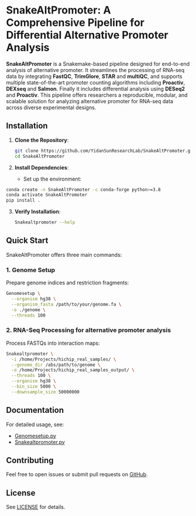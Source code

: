 # SnakeAltPromoter: A Comprehensive Pipeline for Differential Alternative Promoter Analysis

**SnakeAltPromoter** is a Snakemake-based pipeline designed for end-to-end analysis of alternative promoter. It streamlines the processing of RNA-seq data by integrating **FastQC**, **TrimGlore**, **STAR** and **multiQC**, and supports multiple state-of-the-art promoter counting algorithms including **Proactiv**, **DEXseq** and **Salmon**. Finally it includes differential analysis using **DESeq2** and **Proactiv**. This pipeline offers researchers a reproducible, modular, and scalable solution for analyzing alternative promoter for RNA-seq data across diverse experimental designs.

## Installation

1. **Clone the Repository**:
   ```bash
   git clone https://github.com/YidanSunResearchLab/SnakeAltPromoter.git
   cd SnakeAltPromoter
   ```

2. **Install Dependencies**:
   - Set up the environment:
  ```bash
  conda create -n SnakeAltPromoter -c conda-forge python>=3.8
  conda activate SnakeAltPromoter
  pip install .
  ```

3. **Verify Installation**:
   ```bash
   Snakealtpromoter --help
   ```

## Quick Start

SnakeAltPromoter offers three main commands:

### 1. Genome Setup
Prepare genome indices and restriction fragments:
```bash
Genomesetup \
  --organism hg38 \
  --organism_fasta /path/to/your/genome.fa \
  -o ./genome \
  --threads 100
```

### 2.  RNA-Seq Processing for alternative promoter analysis
Process FASTQs into interaction maps:
```bash
Snakealtpromoter \
  -i /home/Projects/hichip_real_samples/ \
  --genome_dir /abs/path/to/genome \
  -o /home/Projects/hichip_real_samples_output/ \
  --threads 100 \
  --organism hg38 \
  --bin_size 5000 \
  --downsample_size 50000000
```

## Documentation
For detailed usage, see:
- [Genomesetup.py](docs/Genomesetup.md)
- [Snakealtpromoter.py](docs/Snakealtpromoter.md)

## Contributing
Feel free to open issues or submit pull requests on [GitHub](https://github.com/YidanSunResearchLab/SnakeAltPromoter).

## License
See [LICENSE](LICENSE) for details.


